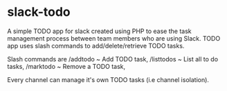 # slack-todo

A simple TODO app for slack created using PHP to ease the task management process between team members who are using Slack.
TODO app uses slash commands to add/delete/retrieve TODO tasks.

Slash commands are 
    /addtodo ~ Add TODO task,
    /listtodos ~ List all to do tasks,
    /marktodo ~ Remove a TODO task,

Every channel can manage it's own TODO tasks (i.e channel isolation).
